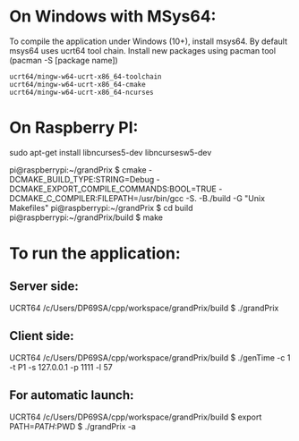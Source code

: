 

# On Windows with MSys64:

To compile the application under Windows (10+), install msys64. By default msys64 uses ucrt64 tool chain.
Install new packages using pacman tool (pacman -S [package name])

```
ucrt64/mingw-w64-ucrt-x86_64-toolchain
ucrt64/mingw-w64-ucrt-x86_64-cmake
ucrt64/mingw-w64-ucrt-x86_64-ncurses
```


# On Raspberry PI:


sudo apt-get install libncurses5-dev libncursesw5-dev


pi@raspberrypi:~/grandPrix $ cmake -DCMAKE_BUILD_TYPE:STRING=Debug -DCMAKE_EXPORT_COMPILE_COMMANDS:BOOL=TRUE -DCMAKE_C_COMPILER:FILEPATH=/usr/bin/gcc -S. -B./build -G "Unix Makefiles"
pi@raspberrypi:~/grandPrix $ cd build
pi@raspberrypi:~/grandPrix/build $ make



# To run the application:

## Server side:
UCRT64 /c/Users/DP69SA/cpp/workspace/grandPrix/build
$ ./grandPrix

## Client side:
UCRT64 /c/Users/DP69SA/cpp/workspace/grandPrix/build
$ ./genTime -c 1 -t P1 -s 127.0.0.1 -p 1111 -l 57


## For automatic launch:
UCRT64 /c/Users/DP69SA/cpp/workspace/grandPrix/build
$ export PATH=$PATH:$PWD
$ ./grandPrix -a
